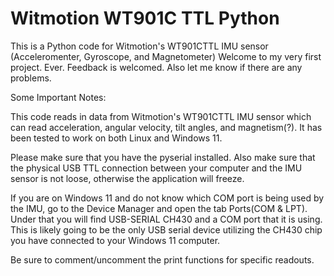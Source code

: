 # Witmotion WT901C TTL Python
This is a Python code for Witmotion's WT901CTTL IMU sensor (Acceleromenter, Gyroscope, and Magnetometer)
Welcome to my very first project. Ever. Feedback is welcomed. Also let me know if there are any problems. 

Some Important Notes:

This code reads in data from Witmotion's WT901CTTL IMU sensor which can read acceleration, angular velocity, tilt angles, and magnetism(?). It has been tested to work on both Linux and Windows 11.

Please make sure that you have the pyserial installed. Also make sure that the physical USB TTL connection between your computer and the IMU sensor is not loose, otherwise the application will freeze.

If you are on Windows 11 and do not know which COM port is being used by the IMU, go to the Device Manager and open the tab Ports(COM & LPT). Under that you will find USB-SERIAL CH430 and a COM port that it is using. This is likely going to be the only USB serial device utilizing the CH430 chip you have connected to your Windows 11 computer.

Be sure to comment/uncomment the print functions for specific readouts.
